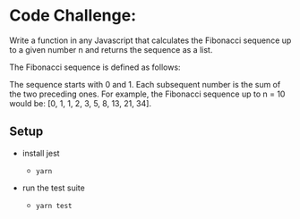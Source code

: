 # Code Challenge:

Write a function in any Javascript that calculates the Fibonacci sequence 
up to a given number n and returns the sequence as a list.

The Fibonacci sequence is defined as follows:

The sequence starts with 0 and 1.
Each subsequent number is the sum of the two preceding ones.
For example, the Fibonacci sequence up to n = 10 would 
be: [0, 1, 1, 2, 3, 5, 8, 13, 21, 34].

## Setup
- install jest
  - `yarn`

- run the test suite
  - `yarn test`
